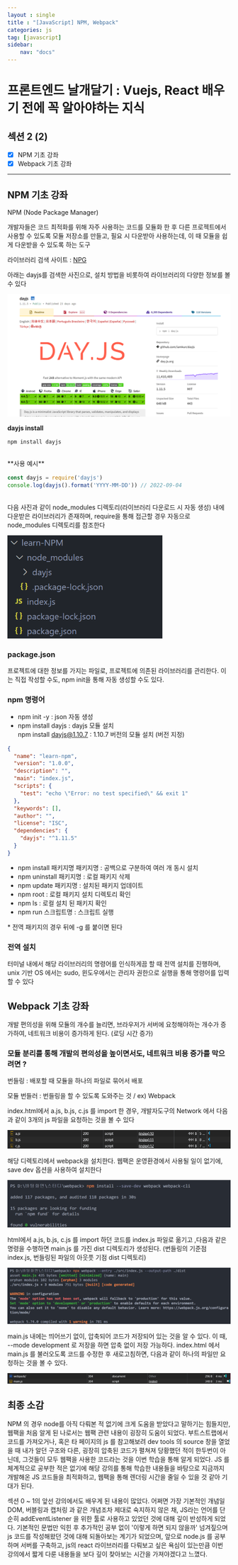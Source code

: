 ```yaml
---
layout : single
title : "[JavaScript] NPM, Webpack"
categories: js
tag: [javascript]
sidebar:
    nav: "docs"
---
```


# 프론트엔드 날개달기 : Vuejs, React 배우기 전에 꼭 알아야하는 지식 

## 섹션 2 (2)

- [x] NPM 기초 강좌
- [x] Webpack 기초 강좌

---

## NPM 기초 강좌

NPM (Node Package Manager)

개발자들은 코드 최적화를 위해 자주 사용하는 코드를 모듈화 한 후 다른 프로젝트에서 사용할 수 있도록 모듈 저장소를 만들고, 필요 시 다운받아 사용하는데, 이 때 모듈을 쉽게 다운받을 수 있도록 하는 도구

라이브러리 검색 사이트 : [NPG](https://www.npmjs.com/)

아래는 dayjs를 검색한 사진으로, 설치 방법을 비롯하여 라이브러리의 다양한 정보를 볼 수 있다

<img src="/images/webbackground/15.png">



**dayjs install**

```
npm install dayjs
```


<br>
**사용 예시**

```javascript
const dayjs = require('dayjs')
console.log(dayjs().format('YYYY-MM-DD')) // 2022-09-04
```


<br>다음 사진과 같이 node_modules 디렉토리(라이브러리 다운로드 시 자동 생성) 내에 다운받은 라이브러리가 존재하며, require을 통해 접근할 경우 자동으로 node_modules 디렉토리를 참조한다 


<img width="350px" src="/images/webbackground/16.png">

### package.json

프로젝트에 대한 정보를 가지는 파일로, 프로젝트에 의존된 라이브러리를 관리한다. 이는 직접 작성할 수도, npm init을 통해 자동 생성할 수도 있다.

### npm 명령어


- npm init -y : json 자동 생성
- npm install dayjs : dayjs 모듈 설치<br>
npm install dayjs@1.10.7 : 1.10.7 버전의 모듈 설치 (버전 지정)


```json
{
  "name": "learn-npm",
  "version": "1.0.0",
  "description": "",
  "main": "index.js",
  "scripts": {
    "test": "echo \"Error: no test specified\" && exit 1"
  },
  "keywords": [],
  "author": "",
  "license": "ISC",
  "dependencies": {
    "dayjs": "^1.11.5"
  }
}
```

- npm install 패키지명 패키지명 : 공백으로 구분하여 여러 개 동시 설치
- npm uninstall 패키지명 : 로컬 패키지 삭제
- npm update 패키지명 : 설치된 패키지 업데이트
- npm  root : 로컬 패키지 설치 디렉토리 확인
- npm ls : 로컬 설치 된 패키지 확인
- npm run 스크립트명 : 스크립트 실행

\* 전역 패키지의 경우 뒤에 -g 를 붙이면 된다

### 전역 설치

터미널 내에서 해당 라이브러리의 명령어를 인식하게끔 할 때 전역 설치를 진행하며, unix 기반 OS 에서는 sudo, 윈도우에서는 관리자 권한으로 실행을 통해 명령어를 입력할 수 있다

## Webpack 기초 강좌

개발 편의성을 위해 모듈의 개수를 늘리면, 브라우저가 서버에 요청해야하는 개수가 증가하여, 네트워크 비용이 증가하게 된다. (로딩 시간 증가)

### 모듈 분리를 통해 개발의 편의성을 높이면서도, 네트워크 비용 증가를 막으려면 ?

번들링 : 배포할 때 모듈을 하나의 파일로 묶어서 배포

모듈 번들러 : 번들링을 할 수 있도록 도와주는 것 / ex) Webpack

index.html에서 a.js, b.js, c.js 를 import 한 경우, 개발자도구의 Network 에서 다음과 같이 3개의 js 파일을 요청하는 것을 볼 수 있다

<img src="/images/webbackground/17.png">

해당 디렉토리에서 webpack을 설치한다. 웹팩은 운영환경에서 사용될 일이 없기에, save dev 옵션을 사용하여 설치한다

<img src="/images/webbackground/18.png">

html에서 a.js, b.js, c.js 를 import 하던 코드를 index.js 파일로 옮기고 ,다음과 같은 명령을 수행하면  main.js 를 가진 dist 디렉토리가 생성된다. (번들링의 기준점 index.js, 번들링된 파일의 아웃풋 기점 dist 디렉토리)

<img src="/images/webbackground/19.png">

main.js 내에는 띄어쓰기 없이, 압축되어 코드가 저장되어 있는 것을 알 수 있다. 이 때, --mode development 로 저장을 하면 압축 없이 저장 가능하다. index.html 에서 main.js 를 불러오도록 코드를 수정한 후 새로고침하면, 다음과 같이 하나의 파일만 요청하는 것을 볼 수 있다.

<img src="/images/webbackground/20.png">

## 최종 소감

NPM 의 경우 node를 아직 다뤄본 적 없기에 크게 도움을 받았다고 말하기는 힘들지만, 웹팩을 처음 알게 된 나로서는 웹팩 관련 내용이 굉장히 도움이 되었다. 부트스트랩에서 코드를 가져오거나, 혹은 타 페이지의 js 를 참고해보려 dev tools 의 source 창을 열었을 때 내가 알던 구조와 다른, 굉장히 압축된 코드가 펼쳐져 당황했던 적이 한두번이 아닌데, 그것들이 모두 웹팩을 사용한 코드라는 것을 이번 학습을 통해 알게 되었다. JS 를 체계적으로 공부한 적은 없기에 해당 강의를 통해 학습한 내용들을 바탕으로 지금까지 개발해온 JS 코드들을 최적화하고, 웹팩을 통해 렌더링 시간을 줄일 수 있을 것 같아 기대가 된다.

섹션 0 ~ 1의 앞선 강의에서도 배우게 된 내용이 많았다. 어쩌면 가장 기본적인 개념일 DOM, 버블링과 캡처링 과 같은 개념조차 제대로 숙지하지 않은 채, JS라는 언어를 단순히 addEventListener 을 위한 툴로 사용하고 있었던 것에 대해 깊이 반성하게 되었다. 기본적인 문법만 익힌 후 추가적인 공부 없이 '이렇게 하면 되지 않을까' 넘겨짚으며 js 코드를 작성해왔던 것에 대해 되돌아보는 계기가 되었으며, 앞으로 node.js 를 공부하며 서버를 구축하고, js의 react 라이브러리를 다뤄보고 싶은 욕심이 있는만큼 이번 강의에서 짧게 다룬 내용들을 보다 깊이 찾아보는 시간을 가져야겠다고 느꼈다.